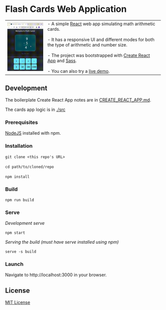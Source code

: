 # Flash Cards Web Application

|  |  |
| - | - |
| ![demo](https://raw.githubusercontent.com/matoos32/flash-cards-demo-media/main/math_cards_demo.gif) | - A simple [React](https://react.dev) web app simulating math arithmetic cards.<br><br>- It has a responsive UI and different modes for both the type of arithmetic and number size.<br><br>- The project was bootstrapped with [Create React App](https://github.com/facebook/create-react-app) and [Sass](https://sass-lang.com).<br><br>- You can also try a [live demo](https://math-cards.netlify.app). |

## Development

The boilerplate Create React App notes are in [CREATE_REACT_APP.md](./CREATE_REACT_APP.md).

The cards app logic is in [./src](./src/)

### Prerequisites

[NodeJS](https://nodejs.org/) installed with npm.

### Installation

```text
git clone <this repo's URL>

cd path/to/cloned/repo

npm install
```

### Build

```text
npm run build
```

### Serve

*Development serve*

```text
npm start
```

*Serving the build (must have serve installed using npm)*

```text
serve -s build
```

### Launch

Navigate to http://localhost:3000 in your browser.

## License

[MIT License](./LICENSE)
